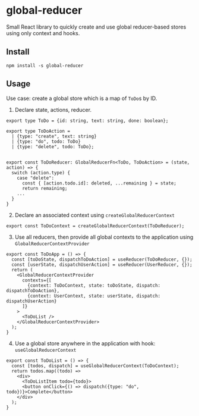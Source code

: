 # global-reducer
Small React library to quickly create and use global reducer-based stores using only context and hooks.

## Install
```
npm install -s global-reducer
```

## Usage
Use case: create a global store which is a map of `ToDo`s by ID.
1. Declare state, actions, reducer. 
```
export type ToDo = {id: string, text: string, done: boolean};

export type ToDoAction =
  | {type: "create", text: string}
  | {type: "do", todo: ToDo}
  | {type: "delete", todo: ToDo};


export const ToDoReducer: GlobalReducerFn<ToDo, ToDoAction> = (state, action) => {
  switch (action.type) {
    case "delete":
      const { [action.todo.id]: deleted, ...remaining } = state;
      return remaining;
    ...
  }
}
```

2. Declare an associated context using `createGlobalReducerContext`
```
export const ToDoContext = createGlobalReducerContext(ToDoReducer);
```
3. Use all reducers, then provide all global contexts to the application using `GlobalReducerContextProvider`
```
export const ToDoApp = () => {
  const [toDoState, dispatchToDoAction] = useReducer(ToDoReducer, {});
  const [userState, dispatchUserAction] = useReducer(UserReducer, {});
  return (
    <GlobalReducerContextProvider 
      contexts={[
        {context: ToDoContext, state: toDoState, dispatch: dispatchToDoAction},
        {context: UserContext, state: userState, dispatch: dispatchUserAction}
      ]}
    >
      <ToDoList />
    </GlobalReducerContextProvider>
  );
}
```
4. Use a global store anywhere in the application with hook: `useGlobalReducerContext`
```
export const ToDoList = () => {
  const [todos, dispatch] = useGlobalReducerContext(ToDoContext);
  return todos.map((todo) => 
    <div>
      <ToDoListItem todo={todo}>
      <button onClick={() => dispatch({type: "do", todo})}>Complete</button>
    </div>
  );
}
```
